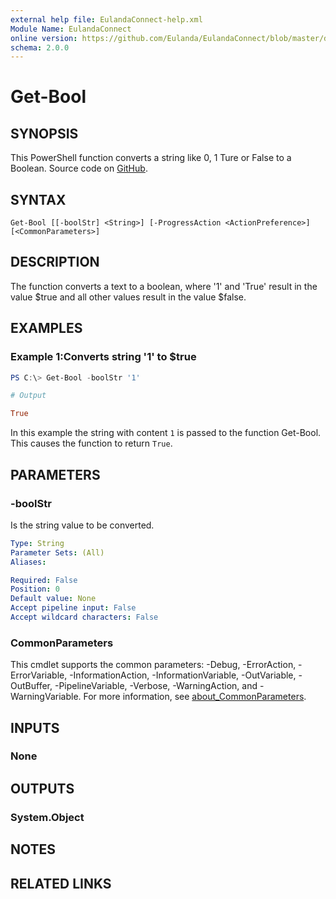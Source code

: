 ```yaml
---
external help file: EulandaConnect-help.xml
Module Name: EulandaConnect
online version: https://github.com/Eulanda/EulandaConnect/blob/master/docs/Get-Bool.md
schema: 2.0.0
---
```


# Get-Bool

## SYNOPSIS
This PowerShell function converts a string like 0, 1 Ture or False to a Boolean. Source code on [GitHub](https://github.com/Eulanda/EulandaConnect/blob/master/source/public/Get-Bool.ps1).

## SYNTAX

```
Get-Bool [[-boolStr] <String>] [-ProgressAction <ActionPreference>] [<CommonParameters>]
```

## DESCRIPTION
The function converts a text to a boolean, where '1' and 'True' result in the value $true and all other values result in the value $false.  

## EXAMPLES

### Example 1:Converts  string '1' to $true
```powershell
PS C:\> Get-Bool -boolStr '1'
```

```ini
# Output

True
```

In this example the string with content `1` is passed to the function Get-Bool. This causes the function to return `True`.

## PARAMETERS

### -boolStr
Is the string value to be converted.

```yaml
Type: String
Parameter Sets: (All)
Aliases:

Required: False
Position: 0
Default value: None
Accept pipeline input: False
Accept wildcard characters: False
```


### CommonParameters
This cmdlet supports the common parameters: -Debug, -ErrorAction, -ErrorVariable, -InformationAction, -InformationVariable, -OutVariable, -OutBuffer, -PipelineVariable, -Verbose, -WarningAction, and -WarningVariable. For more information, see [about_CommonParameters](http://go.microsoft.com/fwlink/?LinkID=113216).

## INPUTS

### None

## OUTPUTS

### System.Object
## NOTES

## RELATED LINKS

